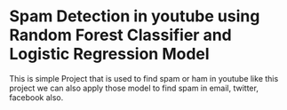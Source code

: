 # Spam Detection in youtube using Random Forest Classifier and Logistic Regression Model
This is simple Project that is used to find spam or ham in youtube like this project we can also apply those model to find spam in email, twitter, facebook also.

